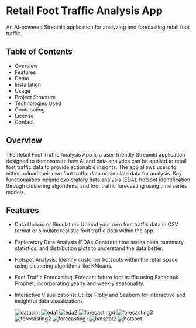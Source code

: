 # Retail Foot Traffic Analysis App
An AI-powered Streamlit application for analyzing and forecasting retail foot traffic.

## Table of Contents
- Overview
- Features
- Demo
- Installation
- Usage
- Project Structure
- Technologies Used
- Contributing
- License
- Contact

## Overview
The Retail Foot Traffic Analysis App is a user-friendly Streamlit application designed to demonstrate how AI and data analytics can be applied to retail foot traffic data to provide actionable insights. The app allows users to either upload their own foot traffic data or simulate data for analysis. Key functionalities include exploratory data analysis (EDA), hotspot identification through clustering algorithms, and foot traffic forecasting using time series models.

## Features
- Data Upload or Simulation: Upload your own foot traffic data in CSV format or simulate realistic foot traffic data within the app.
- Exploratory Data Analysis (EDA): Generate time series plots, summary statistics, and distribution plots to understand the data better.
- Hotspot Analysis: Identify customer hotspots within the retail space using clustering algorithms like KMeans.
- Foot Traffic Forecasting: Forecast future foot traffic using Facebook Prophet, incorporating yearly and weekly seasonality.
- Interactive Visualizations: Utilize Plotly and Seaborn for interactive and insightful data visualizations.

  ![datasim](https://github.com/user-attachments/assets/2977cc95-fa55-4b3c-a9a9-71840ffa66d8)
  ![eda1](https://github.com/user-attachments/assets/a6c27e6c-5692-45dc-91a2-4197453f7c4d)
![eda2](https://github.com/user-attachments/assets/dc03f163-c43c-481a-8252-5f5c458d07bb)
![forecasting4](https://github.com/user-attachments/assets/a17cec67-f6a4-4a8f-8e3e-de6292c87afc)
![forecasting3](https://github.com/user-attachments/assets/f4d40cd8-839b-459d-8826-cbae5b615009)
![forecasting2](https://github.com/user-attachments/assets/d30ea3ad-0197-40bc-a098-78ac5fb4efe7)
![forecasting1](https://github.com/user-attachments/assets/bd8706ef-f1aa-4614-916f-a8af3335482c)
![hotspot2](https://github.com/user-attachments/assets/e1bcd0d4-8389-48df-a2e5-ec238650b19e)
![hotspot](https://github.com/user-attachments/assets/d58c0fc1-cb34-436d-9311-c8331e09cf92)
